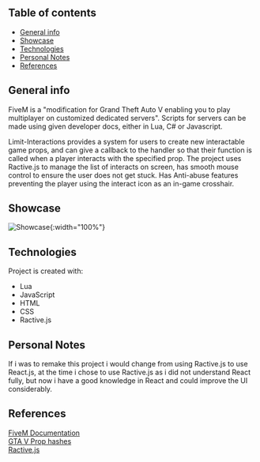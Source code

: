 ## Table of contents
* [General info](#general-info)
* [Showcase](#showcase)
* [Technologies](#technologies)
* [Personal Notes](#personal-notes)
* [References](#references)

## General info
FiveM is a "modification for Grand Theft Auto V enabling you to play multiplayer on customized dedicated servers". Scripts for servers can be made using given developer docs, either in Lua, C# or Javascript.

Limit-Interactions provides a system for users to create new interactable game props, and can give a callback to the handler so that their function is called when a player interacts with the specified prop. The project uses Ractive.js to manage the list of interacts on screen, has smooth mouse control to ensure the user does not get stuck. Has Anti-abuse features preventing the player using the interact icon as an in-game crosshair.

## Showcase
![Showcase](showcase/showcase.gif){:width="100%"}

## Technologies
Project is created with:
* Lua
* JavaScript
* HTML
* CSS
* Ractive.js
	
## Personal Notes
If i was to remake this project i would change from using Ractive.js to use React.js, at the time i chose to use Ractive.js as i did not understand React fully, but now i have a good knowledge in React and could improve the UI considerably.

## References
[FiveM Documentation](https://docs.fivem.net/docs/ "FiveM Documentation")  
[GTA V Prop hashes](http://gtahash.site/?s=121155 "GTA V Prop hashes")  
[Ractive.js](https://ractive.js.org "Ractive.js")  
